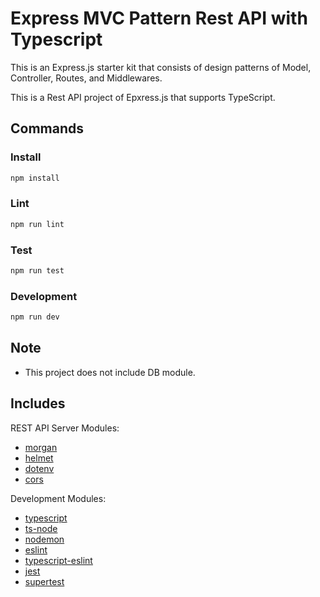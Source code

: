 # Express MVC Pattern Rest API with Typescript

This is an Express.js starter kit that consists of design patterns of Model, Controller, Routes, and Middlewares.

This is a Rest API project of Epxress.js that supports TypeScript.

## Commands

### Install

```bash
npm install
```

### Lint

```bash
npm run lint
```

### Test

```bash
npm run test
```

### Development

```bash
npm run dev
```

## Note

- This project does not include DB module.

## Includes

REST API Server Modules:

- [morgan](https://www.npmjs.com/package/morgan)
- [helmet](https://www.npmjs.com/package/helmet)
- [dotenv](https://www.npmjs.com/package/dotenv)
- [cors](https://www.npmjs.com/package/cors)

Development Modules:

- [typescript](https://www.npmjs.com/package/typescript)
- [ts-node](https://www.npmjs.com/package/ts-node)
- [nodemon](https://www.npmjs.com/package/nodemon)
- [eslint](https://www.npmjs.com/package/eslint)
- [typescript-eslint](https://typescript-eslint.io/)
- [jest](https://www.npmjs.com/package/jest)
- [supertest](https://www.npmjs.com/package/supertest)
